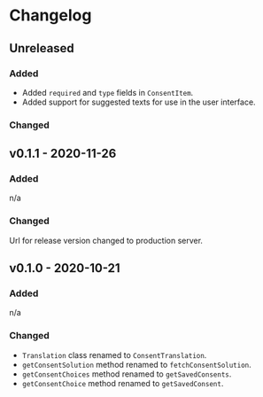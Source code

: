 # Changelog

## Unreleased

### Added
- Added `required` and `type` fields in `ConsentItem`.
- Added support for suggested texts for use in the user interface.

### Changed

## v0.1.1 - 2020-11-26

### Added
n/a
### Changed

Url for release version changed to production server.

## v0.1.0 - 2020-10-21

### Added
n/a
### Changed
- `Translation` class renamed to `ConsentTranslation`.
- `getConsentSolution` method renamed to `fetchConsentSolution`.
- `getConsentChoices` method renamed to `getSavedConsents`.
- `getConsentChoice` method renamed to `getSavedConsent`.
